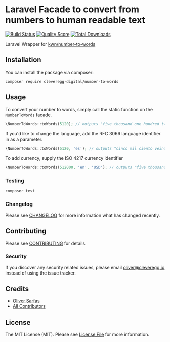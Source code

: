 # Laravel Facade to convert from numbers to human readable text

[![Build Status](https://img.shields.io/travis/oliversarfas/number-to-words/master.svg?style=flat-square)](https://travis-ci.org/oliversarfas/number-to-words)
[![Quality Score](https://img.shields.io/scrutinizer/g/oliversarfas/number-to-words.svg?style=flat-square)](https://scrutinizer-ci.com/g/oliversarfas/number-to-words)
[![Total Downloads](https://img.shields.io/packagist/dt/oliversarfas/number-to-words.svg?style=flat-square)](https://packagist.org/packages/oliversarfas/number-to-words)

Laravel Wrapper for [kwn/number-to-words](https://github.com/kwn/number-to-words)
 
## Installation

You can install the package via composer:

```bash
composer require cleveregg-digital/number-to-words
```

## Usage

To convert your number to words, simply call the static function on the `NumberToWords` facade.

```php
\NumberToWords::toWords(5120); // outputs "five thousand one hundred twenty"
```

If you'd like to change the language, add the RFC 3066 language identifier in as a parameter.

```php
\NumberToWords::toWords(5120, 'es'); // outputs "cinco mil ciento veinte"
```

To add currency, supply the ISO 4217 currency identifier


```php
\NumberToWords::toWords(512000, 'en', 'USD'); // outputs "five thousand one hundred twenty dollars"
```

### Testing

``` bash
composer test
```

### Changelog

Please see [CHANGELOG](CHANGELOG.md) for more information what has changed recently.

## Contributing

Please see [CONTRIBUTING](CONTRIBUTING.md) for details.

### Security

If you discover any security related issues, please email oliver@cleveregg.io instead of using the issue tracker.

## Credits

- [Oliver Sarfas](https://github.com/oliversarfas)
- [All Contributors](../../contributors)

## License

The MIT License (MIT). Please see [License File](LICENSE.md) for more information.
